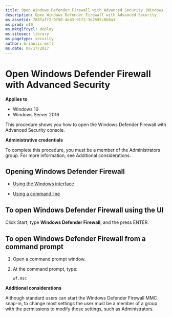 ```yaml
---
title: Open Windows Defender Firewall with Advanced Security (Windows 10)
description: Open Windows Defender Firewall with Advanced Security
ms.assetid: 788faff2-0f50-4e43-91f2-3e2595c0b6a1
ms.prod: w10
ms.mktglfcycl: deploy
ms.sitesec: library
ms.pagetype: security
author: brianlic-msft
ms.date: 08/17/2017
---
```


# Open Windows Defender Firewall with Advanced Security

**Applies to**
-   Windows 10
-   Windows Server 2016

This procedure shows you how to open the Windows Defender Firewall with Advanced Security console.

**Administrative credentials**

To complete this procedure, you must be a member of the Administrators group. For more information, see Additional considerations.

## Opening Windows Defender Firewall 

-   [Using the Windows interface](#to-open-windows-firewall-with-advanced-security-using-the-ui)

-   [Using a command line](#to-open-windows-firewall-with-advanced-security-from-a-command-prompt)

## To open Windows Defender Firewall using the UI

Click Start, type **Windows Defender Firewall**, and the press ENTER.

## To open Windows Defender Firewall from a command prompt

1.  Open a command prompt window.

2.  At the command prompt, type:

    ``` syntax
    wf.msc
    ```

**Additional considerations**

Although standard users can start the Windows Defender Firewall MMC snap-in, to change most settings the user must be a member of a group with the permissions to modify those settings, such as Administrators.
